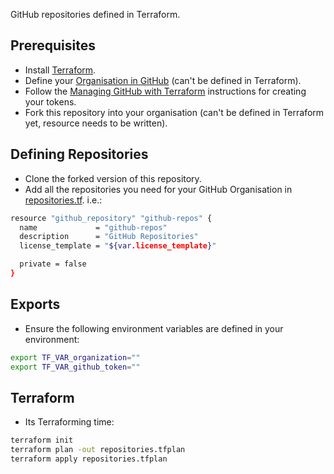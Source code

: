 GitHub repositories defined in Terraform.

## Prerequisites
 - Install [Terraform](https://www.terraform.io/downloads.html).
 - Define your [Organisation in GitHub](https://blog.github.com/2010-06-29-introducing-organizations/) (can't be defined in Terraform).
 - Follow the [Managing GitHub with Terraform](https://www.hashicorp.com/blog/managing-github-with-terraform) instructions for creating your tokens.
 - Fork this repository into your organisation (can't be defined in Terraform yet, resource needs to be written).

## Defining Repositories
 - Clone the forked version of this repository.
 - Add all the repositories you need for your GitHub Organisation in [repositories.tf](repositories.tf). i.e.:
```sh
resource "github_repository" "github-repos" {
  name             = "github-repos"
  description      = "GitHub Repositories"
  license_template = "${var.license_template}"

  private = false
}
```

## Exports
 - Ensure the following environment variables are defined in your environment:

```sh
export TF_VAR_organization=""
export TF_VAR_github_token=""
```

## Terraform
 - Its Terraforming time:
```sh
terraform init
terraform plan -out repositories.tfplan
terraform apply repositories.tfplan
```
